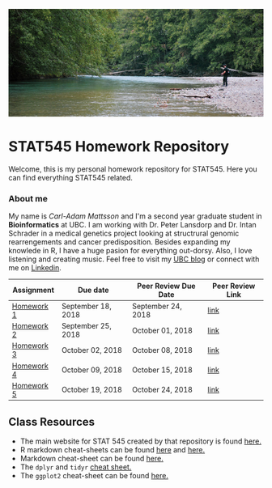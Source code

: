 ![](header.jpg)

# STAT545 Homework Repository
Welcome, this is my personal homework repository for STAT545. Here you can find everything STAT545 related.

### About me
My name is *Carl-Adam Mattsson* and I'm a second year graduate student in **Bioinformatics** at UBC. I am working with Dr. Peter Lansdorp and Dr. Intan Schrader in a medical genetics project looking at structrural genomic rearrengements and cancer predisposition. Besides expanding my knowlede in R, I have a huge pasion for everything out-dorsy. Also, I love listening and creating music. Feel free to visit my [UBC blog](https://blogs.ubc.ca/mattsada/) or connect with me on [Linkedin](https://www.linkedin.com/in/carl-adam-mattsson-48305aa7/).

| **Assignment** | **Due date** | **Peer Review Due Date** | **Peer Review Link** |
| -------------- |--------------|--------------------------|----------------------|
|[Homework 1](http://stat545.com/Classroom/assignments/hw01/hw01.html)|September 18, 2018|September 24, 2018| [link]()|
|[Homework 2]()|September 25, 2018|October 01, 2018  | [link]()|
|[Homework 3]()|October 02, 2018|October 08, 2018| [link]()|
|[Homework 4]()|October 09, 2018|October 15, 2018  | [link]()|
|[Homework 5]()|October 19, 2018|October 24, 2018| [link]()|

Class Resources
---------------

-   The main website for STAT 545 created by that repository is found [here.](http://stat545.com/Classroom/ "STAT 545 Main Webpage")
-   R markdown cheat-sheets can be found [here](https://www.rstudio.com/wp-content/uploads/2015/02/rmarkdown-cheatsheet.pdf "Cheat-sheet 1") and [here.](https://www.rstudio.com/wp-content/uploads/2016/03/rmarkdown-cheatsheet-2.0.pdf "Cheat sheet 2")
-   Markdown cheat-sheet can be found [here.](https://github.com/adam-p/markdown-here/wiki/Markdown-Cheatsheet "Markdown Cheat-sheet")
-   The `dplyr` and `tidyr` [cheat sheet.](https://www.rstudio.com/wp-content/uploads/2015/02/data-wrangling-cheatsheet.pdf "dylyr & tidyr Cheat-sheet")
-   The `ggplot2` cheat-sheet can be found [here.](https://www.rstudio.com/wp-content/uploads/2015/03/ggplot2-cheatsheet.pdf "ggplot2 Cheat-sheet")
